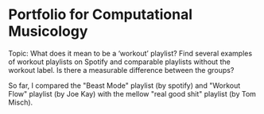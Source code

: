 # Portfolio for Computational Musicology

Topic: What does it mean to be a ‘workout’ playlist? Find several examples of workout playlists on Spotify and comparable playlists without the workout label. Is there a measurable difference between the groups?

So far, I compared the "Beast Mode" playlist (by spotify) and "Workout Flow" playlist (by Joe Kay) with the mellow "real good shit" playlist (by Tom Misch). 
